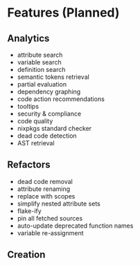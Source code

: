 # Features (Planned)
## Analytics
 - attribute search
 - variable search
 - definition search
 - semantic tokens retrieval
 - partial evaluation
 - dependency graphing
 - code action recommendations
 - tooltips
 - security & compliance
 - code quality
 - nixpkgs standard checker
 - dead code detection
 - AST retrieval
## Refactors
 - dead code removal
 - attribute renaming
 - replace with scopes
 - simplify nested attribute sets
 - flake-ify
 - pin all fetched sources
 - auto-update deprecated function names
 - variable re-assignment
## Creation